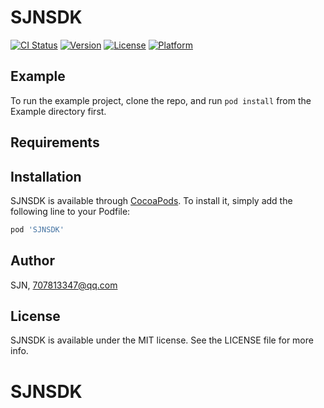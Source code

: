 # SJNSDK

[![CI Status](https://img.shields.io/travis/SJN/SJNSDK.svg?style=flat)](https://travis-ci.org/SJN/SJNSDK)
[![Version](https://img.shields.io/cocoapods/v/SJNSDK.svg?style=flat)](https://cocoapods.org/pods/SJNSDK)
[![License](https://img.shields.io/cocoapods/l/SJNSDK.svg?style=flat)](https://cocoapods.org/pods/SJNSDK)
[![Platform](https://img.shields.io/cocoapods/p/SJNSDK.svg?style=flat)](https://cocoapods.org/pods/SJNSDK)

## Example

To run the example project, clone the repo, and run `pod install` from the Example directory first.

## Requirements

## Installation

SJNSDK is available through [CocoaPods](https://cocoapods.org). To install
it, simply add the following line to your Podfile:

```ruby
pod 'SJNSDK'
```

## Author

SJN, 707813347@qq.com

## License

SJNSDK is available under the MIT license. See the LICENSE file for more info.
# SJNSDK
